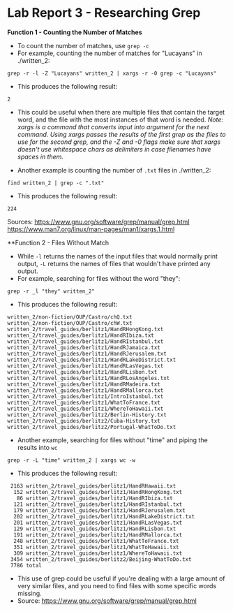 # Lab Report 3 - Researching Grep
**Function 1 - Counting the Number of Matches**
* To count the number of matches, use <code>grep -c</code>
* For example, counting the number of matches for "Lucayans" in ./written_2:
```
grep -r -l -Z "Lucayans" written_2 | xargs -r -0 grep -c "Lucayans"
```
* This produces the following result:
```
2
```
* This could be useful when there are multiple files that contain the target word, and the file with the most instances of that word is needed. 
*Note: xargs is a command that converts input into argument for the next command. Using xargs passes the results of the first grep as the files to use for the second grep, and the -Z and -0 flags make sure that xargs doesn't use whitespace chars as delimiters in case filenames have spaces in them.*

* Another example is counting the number of <code>.txt</code> files in ./written_2:
```
find written_2 | grep -c ".txt"
```
* This produces the following result:
```
224
```
Sources: 
https://www.gnu.org/software/grep/manual/grep.html
https://www.man7.org/linux/man-pages/man1/xargs.1.html

**Function 2 - Files Without Match
* While <code>-l</code> returns the names of the input files that would normally print output, <code>-L</code> returns the names of files that wouldn't have printed any output.
* For example, searching for files without the word "they":
```
grep -r _l "they" written_2"
```
* This produces the following result:
```
written_2/non-fiction/OUP/Castro/chQ.txt
written_2/non-fiction/OUP/Castro/chW.txt
written_2/travel_guides/berlitz1/HandRHongKong.txt
written_2/travel_guides/berlitz1/HandRIbiza.txt
written_2/travel_guides/berlitz1/HandRIstanbul.txt
written_2/travel_guides/berlitz1/HandRJamaica.txt
written_2/travel_guides/berlitz1/HandRJerusalem.txt
written_2/travel_guides/berlitz1/HandRLakeDistrict.txt
written_2/travel_guides/berlitz1/HandRLasVegas.txt
written_2/travel_guides/berlitz1/HandRLisbon.txt
written_2/travel_guides/berlitz1/HandRLosAngeles.txt
written_2/travel_guides/berlitz1/HandRMadeira.txt
written_2/travel_guides/berlitz1/HandRMallorca.txt
written_2/travel_guides/berlitz1/IntroIstanbul.txt
written_2/travel_guides/berlitz1/WhatToFrance.txt
written_2/travel_guides/berlitz1/WhereToHawaii.txt
written_2/travel_guides/berlitz2/Berlin-History.txt
written_2/travel_guides/berlitz2/Cuba-History.txt
written_2/travel_guides/berlitz2/Portugal-WhatToDo.txt
```
* Another example, searching for files without "time" and piping the results into <code>wc</code>
```
grep -r -L "time" written_2 | xargs wc -w
```
* This produces the following result:
```
 2163 written_2/travel_guides/berlitz1/HandRHawaii.txt
  152 written_2/travel_guides/berlitz1/HandRHongKong.txt
   86 written_2/travel_guides/berlitz1/HandRIbiza.txt
  121 written_2/travel_guides/berlitz1/HandRIstanbul.txt
  179 written_2/travel_guides/berlitz1/HandRJerusalem.txt
  202 written_2/travel_guides/berlitz1/HandRLakeDistrict.txt
  201 written_2/travel_guides/berlitz1/HandRLasVegas.txt
  129 written_2/travel_guides/berlitz1/HandRLisbon.txt
  191 written_2/travel_guides/berlitz1/HandRMallorca.txt
  248 written_2/travel_guides/berlitz1/WhatToFrance.txt
  351 written_2/travel_guides/berlitz1/WhatToHawaii.txt
  309 written_2/travel_guides/berlitz1/WhereToHawaii.txt
 3454 written_2/travel_guides/berlitz2/Beijing-WhatToDo.txt
 7786 total
 ```
 * This use of grep could be useful if you're dealing with a large amount of very similar files, and you need to find files with some specific words missing.
* Source: https://www.gnu.org/software/grep/manual/grep.html



